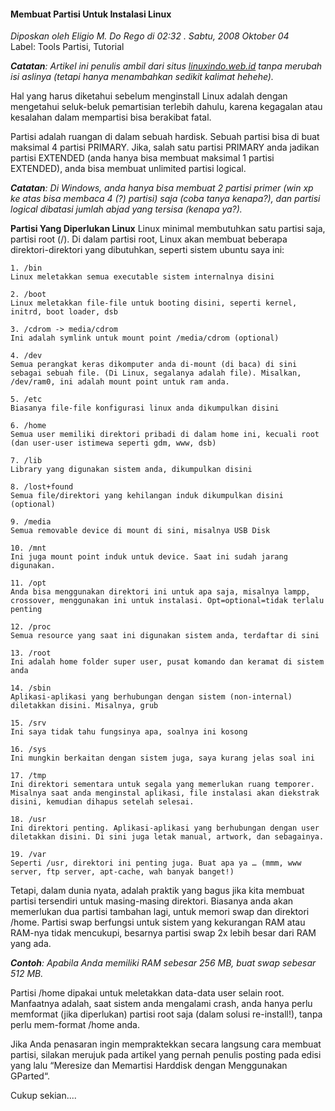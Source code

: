 #### Membuat Partisi Untuk Instalasi Linux
_Diposkan oleh Eligio M. Do Rego di 02:32 . Sabtu, 2008 Oktober 04_
<br>
Label: Tools Partisi, Tutorial

_**Catatan**: Artikel ini penulis ambil dari situs [linuxindo.web.id](http://linuxindo.web.id) tanpa merubah isi aslinya (tetapi hanya menambahkan sedikit kalimat hehehe)._

Hal yang harus diketahui sebelum menginstall Linux adalah dengan mengetahui seluk-beluk pemartisian terlebih dahulu, karena kegagalan atau kesalahan dalam mempartisi bisa berakibat fatal.

Partisi adalah ruangan di dalam sebuah hardisk. Sebuah partisi bisa di buat maksimal 4 partisi PRIMARY. Jika, salah satu partisi PRIMARY anda jadikan partisi EXTENDED (anda hanya bisa membuat maksimal 1 partisi EXTENDED), anda bisa membuat unlimited partisi logical.

_**Catatan**: Di Windows, anda hanya bisa membuat 2 partisi primer (win xp ke atas bisa membaca 4 (?) partisi) saja (coba tanya kenapa?), dan partisi logical dibatasi jumlah abjad yang tersisa (kenapa ya?)._

**Partisi Yang Diperlukan Linux**
Linux minimal membutuhkan satu partisi saja, partisi root (/). Di dalam partisi root, Linux akan membuat beberapa direktori-direktori yang dibutuhkan, seperti sistem ubuntu saya ini:

    1. /bin
    Linux meletakkan semua executable sistem internalnya disini

    2. /boot
    Linux meletakkan file-file untuk booting disini, seperti kernel, initrd, boot loader, dsb

    3. /cdrom -> media/cdrom
    Ini adalah symlink untuk mount point /media/cdrom (optional)

    4. /dev
    Semua perangkat keras dikomputer anda di-mount (di baca) di sini sebagai sebuah file. (Di Linux, segalanya adalah file). Misalkan, /dev/ram0, ini adalah mount point untuk ram anda.

    5. /etc
    Biasanya file-file konfigurasi linux anda dikumpulkan disini

    6. /home
    Semua user memiliki direktori pribadi di dalam home ini, kecuali root (dan user-user istimewa seperti gdm, www, dsb)

    7. /lib
    Library yang digunakan sistem anda, dikumpulkan disini

    8. /lost+found
    Semua file/direktori yang kehilangan induk dikumpulkan disini (optional)

    9. /media
    Semua removable device di mount di sini, misalnya USB Disk

    10. /mnt
    Ini juga mount point induk untuk device. Saat ini sudah jarang digunakan.

    11. /opt
    Anda bisa menggunakan direktori ini untuk apa saja, misalnya lampp, crossover, menggunakan ini untuk instalasi. Opt=optional=tidak terlalu penting

    12. /proc
    Semua resource yang saat ini digunakan sistem anda, terdaftar di sini

    13. /root
    Ini adalah home folder super user, pusat komando dan keramat di sistem anda

    14. /sbin
    Aplikasi-aplikasi yang berhubungan dengan sistem (non-internal) diletakkan disini. Misalnya, grub

    15. /srv
    Ini saya tidak tahu fungsinya apa, soalnya ini kosong

    16. /sys
    Ini mungkin berkaitan dengan sistem juga, saya kurang jelas soal ini

    17. /tmp
    Ini direktori sementara untuk segala yang memerlukan ruang temporer. Misalnya saat anda menginstal aplikasi, file instalasi akan diekstrak disini, kemudian dihapus setelah selesai.

    18. /usr
    Ini direktori penting. Aplikasi-aplikasi yang berhubungan dengan user diletakkan disini. Di sini juga letak manual, artwork, dan sebagainya.

    19. /var
    Seperti /usr, direktori ini penting juga. Buat apa ya … (mmm, www server, ftp server, apt-cache, wah banyak banget!)

Tetapi, dalam dunia nyata, adalah praktik yang bagus jika kita membuat partisi tersendiri untuk masing-masing direktori. Biasanya anda akan memerlukan dua partisi tambahan lagi, untuk memori swap dan direktori /home.
Partisi swap berfungsi untuk sistem yang kekurangan RAM atau RAM-nya tidak mencukupi, besarnya partisi swap 2x lebih besar dari RAM yang ada.

_**Contoh**: Apabila Anda memiliki RAM sebesar 256 MB, buat swap sebesar 512 MB._

Partisi /home dipakai untuk meletakkan data-data user selain root.
Manfaatnya adalah, saat sistem anda mengalami crash, anda hanya perlu memformat (jika diperlukan) partisi root saja (dalam solusi re-install!), tanpa perlu mem-format /home anda.

Jika Anda penasaran ingin mempraktekkan secara langsung cara membuat partisi, silakan merujuk pada artikel yang pernah penulis posting pada edisi yang lalu “Meresize dan Memartisi Harddisk dengan Menggunakan GParted“.

Cukup sekian....

